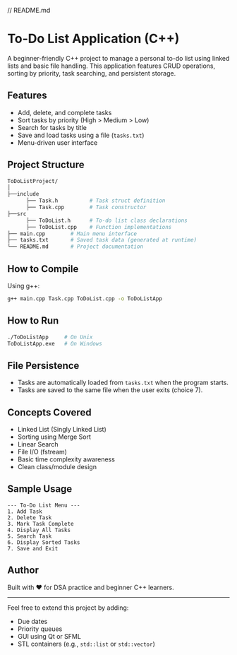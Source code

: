// README.md
#  To-Do List Application (C++)

A beginner-friendly C++ project to manage a personal to-do list using linked lists and basic file handling. This application features CRUD operations, sorting by priority, task searching, and persistent storage.

##  Features
- Add, delete, and complete tasks
- Sort tasks by priority (High > Medium > Low)
- Search for tasks by title
- Save and load tasks using a file (`tasks.txt`)
- Menu-driven user interface

##  Project Structure
```bash
ToDoListProject/
│
├──include
      ├── Task.h          # Task struct definition
      ├── Task.cpp        # Task constructor
├──src
      ├── ToDoList.h      # To-do list class declarations
      ├── ToDoList.cpp    # Function implementations
├── main.cpp        # Main menu interface
├── tasks.txt       # Saved task data (generated at runtime)
└── README.md       # Project documentation
```

##  How to Compile
Using g++:
```bash
g++ main.cpp Task.cpp ToDoList.cpp -o ToDoListApp
```

##  How to Run
```bash
./ToDoListApp     # On Unix
ToDoListApp.exe   # On Windows
```

##  File Persistence
- Tasks are automatically loaded from `tasks.txt` when the program starts.
- Tasks are saved to the same file when the user exits (choice 7).

##  Concepts Covered
- Linked List (Singly Linked List)
- Sorting using Merge Sort
- Linear Search
- File I/O (fstream)
- Basic time complexity awareness
- Clean class/module design

##  Sample Usage
```
--- To-Do List Menu ---
1. Add Task
2. Delete Task
3. Mark Task Complete
4. Display All Tasks
5. Search Task
6. Display Sorted Tasks
7. Save and Exit
```

##  Author
Built with ❤️ for DSA practice and beginner C++ learners.

---
Feel free to extend this project by adding:
- Due dates
- Priority queues
- GUI using Qt or SFML
- STL containers (e.g., `std::list` or `std::vector`)
